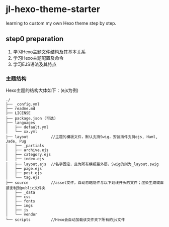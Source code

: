 # jl-hexo-theme-starter
learning to custom my own Hexo theme step by step.

## step0 preparation 

1. 学习Hexo主题文件结构及其基本关系   
2. 学习Hexo主题配置及命令   
3. 学习EJS语法及其特点  

### 主题结构 
Hexo主题的结构大体如下：(ejs为例)  

```
./
├── _config.yml   
├── readme.md 
├── LICENSE
├── package.json (可选)
├── languages   
│   ├── default.yml  
│   └── xx.yml
├── layout          //主题的模板文件，默认支持Swig，安装插件支持ejs, Haml, Jade, Pug
│   ├── _partials
│   ├── archive.ejs
│   ├── category.ejs
│   ├── index.ejs
│   ├── layout.ejs  //名字固定，且为所有模板最外层，Swig的则为_layout.swig   
│   ├── page.ejs
│   ├── post.ejs
│   └── tag.ejs
├── source          //asset文件，自动忽略隐件与以下划线开头的文件；渲染生成或直接复制到public文件夹
│   ├── _data
│   ├── css
│   ├── fonts
│   ├── imgs
│   ├── js
│   └── vendor
└── scripts         //Hexo会自动加载该文件夹下所有的js文件
```
